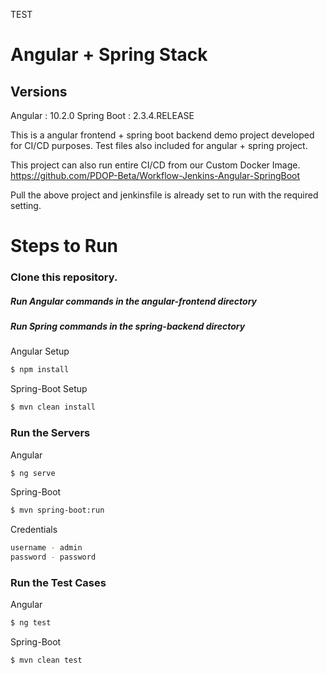 TEST
# Angular + Spring Stack

## Versions
Angular : 10.2.0
Spring Boot : 2.3.4.RELEASE

This is a angular frontend + spring boot backend demo project developed for CI/CD purposes. 
Test files also included for angular + spring project.

This project can also run entire CI/CD from our Custom Docker Image.
https://github.com/PDOP-Beta/Workflow-Jenkins-Angular-SpringBoot

Pull the above project and jenkinsfile is already set to run with the required setting.


# Steps to Run
### Clone this repository. 

 ##### Run Angular commands in the *angular-frontend* directory
  ##### Run Spring commands in the *spring-backend* directory
 
Angular Setup
```sh
$ npm install
```

Spring-Boot Setup
```sh
$ mvn clean install
```

 
###  Run the Servers

Angular
```sh
$ ng serve
```


Spring-Boot
```sh
$ mvn spring-boot:run
```

Credentials
```sh
username - admin
password - password
```

 
###  Run the Test Cases

Angular
```sh
$ ng test
```


Spring-Boot
```sh
$ mvn clean test
```

